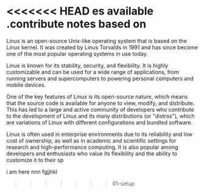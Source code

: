 <<<<<<< HEAD
es available .contribute notes based on
=======

Linux is an open-source Unix-like operating system that is based on the Linux kernel. It was created by Linus Torvalds in 1991 and has since become one of the most popular operating systems in use today.

Linux is known for its stability, security, and flexibility. It is highly customizable and can be used for a wide range of applications, from running servers and supercomputers to powering personal computers and mobile devices.

One of the key features of Linux is its open-source nature, which means that the source code is available for anyone to view, modify, and distribute. This has led to a large and active community of developers who contribute to the development of Linux and its many distributions (or "distros"), which are variations of Linux with different configurations and bundled software.

Linux is often used in enterprise environments due to its reliability and low cost of ownership, as well as in academic and scientific settings for research and high-performance computing. It is also popular among developers and enthusiasts who value its flexibility and the ability to customize it to their sp


i am here nnn  fgjjhkl

>>>>>>> 01-setup
